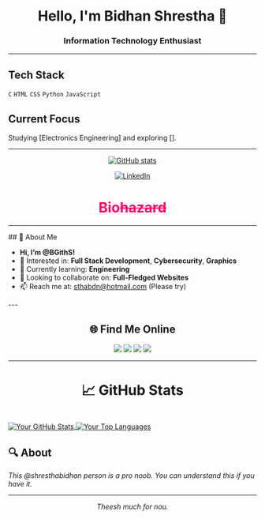 <div align="center">
  
# Hello, I'm Bidhan Shrestha 👋

### Information Technology Enthusiast

</div>

---


## Tech Stack

`C` `HTML` `CSS` `Python` `JavaScript`

## Current Focus

Studying [Electronics Engineering] and exploring [].

---

<div align="center">
  
[![GitHub stats](https://github-readme-stats.vercel.app/api?username=yourusername&show_icons=true&theme=tokyonight&hide_border=true&count_private=true&hide_title=true)](https://github.com/yourusername)

[![LinkedIn](https://img.shields.io/badge/LinkedIn-%230077B5.svg?logo=linkedin&logoColor=white)](https://linkedin.com/in/shresthabidhan)

</div>


<div align="center">
  <h1 style="color: #ff0066;">Bio<s>hazard</s> </h1>
</div>

---
<div bgcolor="red">
## 👋 About Me

- **Hi, I’m @BGithS!**
- 👀 Interested in: **Full Stack Development**, **Cybersecurity**, **Graphics**
- 🌱 Currently learning: **Engineering**
- 💞️ Looking to collaborate on: **Full-Fledged Websites**
- 📫 Reach me at: [sthabdn@hotmail.com](mailto:sthabdn@hotmail.com) (Please try)
</div>
---

<div align="center">
  <h2>🌐 Find Me Online</h2>
  <a href="https://bit.ly/3bkAEry"><img src="https://img.shields.io/badge/YouTube-Channel-red?style=for-the-badge&logo=youtube"></a>
  <a href="https://bit.ly/3KyK7Lk"><img src="https://img.shields.io/badge/Blogspot-Blog-orange?style=for-the-badge&logo=blogger"></a>
  <a href="https://bit.ly/3CganGS"><img src="https://img.shields.io/badge/WordPress-Site-blue?style=for-the-badge&logo=wordpress"></a>
  <a href="https://b62s.glitch.me"><img src="https://img.shields.io/badge/More-Links-purple?style=for-the-badge&logo=linktree"></a>
</div>

---
<center><h1>📈 GitHub Stats</h1><br></center>
<a href="https://github.com/shresthabidhan">
  <img align="center" src="https://github-readme-stats.vercel.app/api?username=shresthabidhan&show_icons=true&line_height=27&count_private=true&title_color=ffffff&text_color=c9cacc&icon_color=2bbc8a&bg_color=1d1f21" alt="Your GitHub Stats" />
</a>
<a href="https://github.com/shresthabidhan">
  <img align="center" src="https://github-readme-stats.vercel.app/api/top-langs/?username=shresthabidhan&hide=java,html,tex&title_color=ffffff&text_color=c9cacc&icon_color=2bbc8a&bg_color=1d1f21&langs_count=4" alt="Your Top Languages" />
</a>



## 🔍 About

*This @shresthabidhan person is a pro noob. You can understand this if you have it.*

---

<div align="center">
  <em>Theesh much for nou.</em>
</div>
</body>
